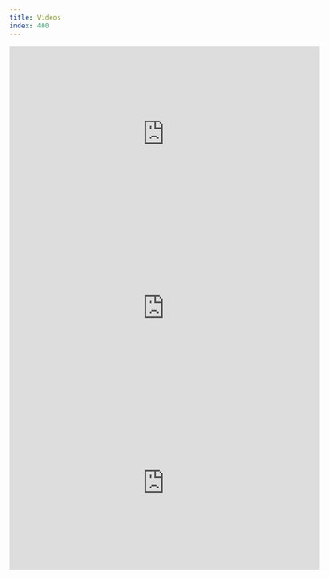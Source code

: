 ```yaml
---
title: Videos
index: 400
---
```


<div class="flex-video widescreen">
	<iframe width="560" height="315" src="https://www.youtube.com/embed/zzynTnIELio" frameborder="0" allowfullscreen></iframe>
</div>
<div class="flex-video widescreen">
	<iframe width="560" height="315" src="https://www.youtube.com/embed/K4sMIRlu4io" frameborder="0" allowfullscreen></iframe>
</div>
<div class="flex-video widescreen">
	<iframe width="560" height="315" src="https://www.youtube.com/embed/JgI77W6NpX0" frameborder="0" allowfullscreen></iframe>
</div>
